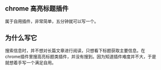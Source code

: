 ## chrome 高亮标题插件

属于自用插件，非常简单，五分钟就可以写一个。

## 为什么写它

搜索信息时，并不想对长篇文章进行阅读，只想看下标题获取主要信息。在chrome插件里搜高亮标题类插件，并没有搜到。因为知道插件难度并不大，于是就想着手写一个满足自用。
